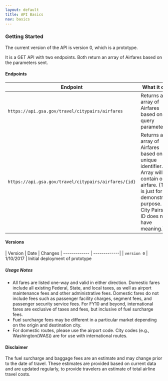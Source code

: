 ```yaml
---
layout: default
title: API Basics
nav: basics
---
```


### Getting Started

The current version of the API is version 0, which is a prototype.

It is a GET API with two endpoints. Both return an array of Airfares based on the parameters sent.


#### Endpoints

| Endpoint | What it does |
| ------------- | -------------|
| ```https://api.gsa.gov/travel/citypairs/airfares``` | Returns an array of Airfares based on query parameters
| ```https://api.gsa.gov/travel/citypairs/airfares/{id}``` | Returns an array of Airfares based on unique identifier. Array will contain one airfare. (This is just for demonstration purpose. For City Pairs, the ID does not have meaning.)

#### Versions

| Version | Date | Changes
| ------------- | -------------|
| ```version 0``` | 1/10/2017 | Initial deployment of prototype



##### Usage Notes
 *  All fares are listed one-way and valid in either direction. Domestic fares include all existing Federal, State, and local taxes, as well as airport maintenance fees and other administrative fees. Domestic fares do not include fees such as passenger facility charges, segment fees, and passenger security service fees. For FY10 and beyond, international fares are exclusive of taxes and fees, but inclusive of fuel surcharge fees.
 *  Fuel surcharge fees may be different in a particular market depending on the origin and destination city.
 *  For domestic routes, please use the airport code. City codes (e.g., Washington(WAS)) are for use with international routes.

#### Disclaimer
The fuel surcharge and baggage fees are an estimate and may change prior to the date of travel. These estimates are provided based on current data and are updated regularly, to provide travelers an estimate of total airline travel costs.






<body id="basics"></body>
